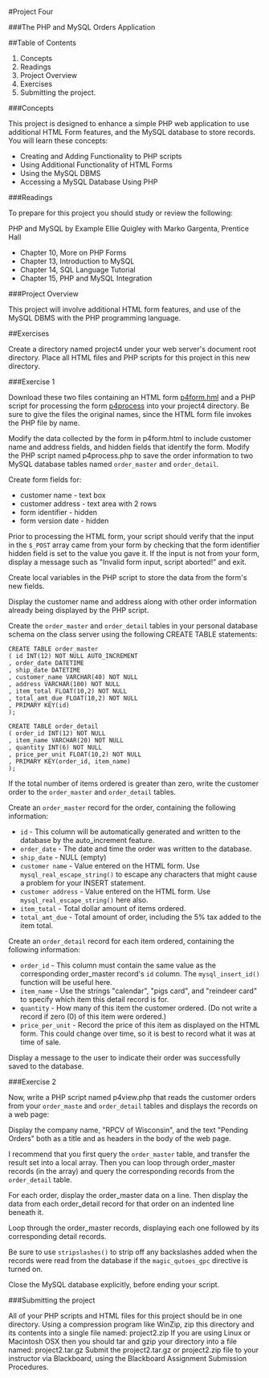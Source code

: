 #Project Four

###The PHP and MySQL Orders Application

##Table of Contents

1. Concepts
2. Readings
3. Project Overview
4. Exercises
5. Submitting the project.

###Concepts

This project is designed to enhance a simple PHP web application to use additional HTML Form features, and the MySQL database to store records. You will learn these concepts:

* Creating and Adding Functionality to PHP scripts
* Using Additional Functionality of HTML Forms
* Using the MySQL DBMS
* Accessing a MySQL Database Using PHP

###Readings

To prepare for this project you should study or review the following:

PHP and MySQL by Example Ellie Quigley with Marko Gargenta, Prentice Hall

* Chapter 10, More on PHP Forms
* Chapter 13, Introduction to MySQL
* Chapter 14, SQL Language Tutorial
* Chapter 15, PHP and MySQL Integration

###Project Overview

This project will involve additional HTML form features, and use of the MySQL 
DBMS with the PHP programming language.

##Exercises

Create a directory named project4 under your web server's document root directory. 
Place all HTML files and PHP scripts for this project in this new directory.


###Exercise 1

Download these two files containing an HTML form [p4form.hml](p4form.html) and 
a PHP script for processing the form [p4process](p4process.php) into your 
project4 directory. Be sure to give the files the original names, since the HTML 
form file invokes the PHP file by name.

Modify the data collected by the form in p4form.html to include customer name 
and address fields, and hidden fields that identify the form. Modify the PHP 
script named p4process.php to save the order information to two MySQL database 
tables named ```order_master``` and ```order_detail```.

Create form fields for:

* customer name - text box
* customer address - text area with 2 rows
* form identifier - hidden
* form version date - hidden

Prior to processing the HTML form, your script should verify that the input in 
the ```$_POST``` array came from your form by checking that the form identifier 
hidden field is set to the value you gave it. If the input is not from your form, 
display a message such as "Invalid form input, script aborted!" and exit.

Create local variables in the PHP script to store the data from the form's new 
fields.

Display the customer name and address along with other order information already
being displayed by the PHP script.

Create the ```order_master``` and ```order_detail``` tables in your personal 
database schema on the class server using the following CREATE TABLE statements:

```
CREATE TABLE order_master
( id INT(12) NOT NULL AUTO_INCREMENT
, order_date DATETIME
, ship_date DATETIME
, customer_name VARCHAR(40) NOT NULL
, address VARCHAR(100) NOT NULL
, item_total FLOAT(10,2) NOT NULL
, total_amt_due FLOAT(10,2) NOT NULL
, PRIMARY KEY(id)
);

CREATE TABLE order_detail
( order_id INT(12) NOT NULL
, item_name VARCHAR(20) NOT NULL
, quantity INT(6) NOT NULL
, price_per_unit FLOAT(10,2) NOT NULL
, PRIMARY KEY(order_id, item_name)
);
```

If the total number of items ordered is greater than zero, write the customer 
order to the ```order_master``` and ```order_detail``` tables.

Create an ```order_master``` record for the order, containing the following 
information:

* ```id``` - This column will be automatically generated and written to the database 
by the auto_increment feature.
* ```order_date``` - The date and time the order was written to the database.
* ```ship_date``` - NULL (empty)
* ```customer name``` - Value entered on the HTML form. Use 
```mysql_real_escape_string()``` to escape any characters that might cause a 
problem for your INSERT statement.
* ```customer address``` - Value entered on the HTML form. Use 
```mysql_real_escape_string()``` here also.
* ```item_total``` - Total dollar amount of items ordered.
* ```total_amt_due``` - Total amount of order, including the 5% tax added to the item total.

Create an ```order_detail``` record for each item ordered, containing the 
following information:

* ```order_id``` - This column must contain the same value as the corresponding 
order_master record's ```id``` column. The ```mysql_insert_id()``` function will 
be useful here.
* ```item_name``` - Use the strings "calendar", "pigs card", and "reindeer card" 
to specify which item this detail record is for.
* ```quantity``` - How many of this item the customer ordered. (Do not write a 
record if zero (0) of this item were ordered.)
* ```price_per_unit``` - Record the price of this item as displayed on the HTML 
form. This could change over time, so it is best to record what it was at time of sale.

Display a message to the user to indicate their order was successfully saved to the database.

###Exercise 2

Now, write a PHP script named p4view.php that reads the customer orders from your 
```order_maste``` and ```order_detail``` tables and displays the records on a 
web page:

Display the company name, "RPCV of Wisconsin", and the text "Pending Orders" 
both as a title and as headers in the body of the web page.

I recommend that you first query the ```order_master``` table, and transfer the 
result set into a local array. Then you can loop through order_master records 
(in the array) and query the corresponding records from the 
```order_detail``` table.

For each order, display the order_master data on a line. Then display the data 
from each order_detail record for that order on an indented line beneath it.

Loop through the order_master records, displaying each one followed by its 
corresponding detail records.

Be sure to use ```stripslashes()``` to strip off any backslashes added when the 
records were read from the database if the ```magic_qutoes_gpc``` directive is 
turned on.

Close the MySQL database explicitly, before ending your script.

###Submitting the project

All of your PHP scripts and HTML files for this project should be in one 
directory. Using a compression program like WinZip, zip this directory and its 
contents into a single file named: project2.zip If you are using Linux or 
Macintosh OSX then you should tar and gzip your directory into a file named: 
project2.tar.gz Submit the project2.tar.gz or project2.zip file to your 
instructor via Blackboard, using the Blackboard Assignment Submission Procedures. 

